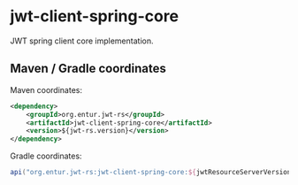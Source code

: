 # jwt-client-spring-core
JWT spring client core implementation.

## Maven / Gradle coordinates
Maven coordinates:

```xml
<dependency>
    <groupId>org.entur.jwt-rs</groupId>
    <artifactId>jwt-client-spring-core</artifactId>
    <version>${jwt-rs.version}</version>
</dependency>
```

Gradle coordinates:

```groovy
api("org.entur.jwt-rs:jwt-client-spring-core:${jwtResourceServerVersion}")
```
